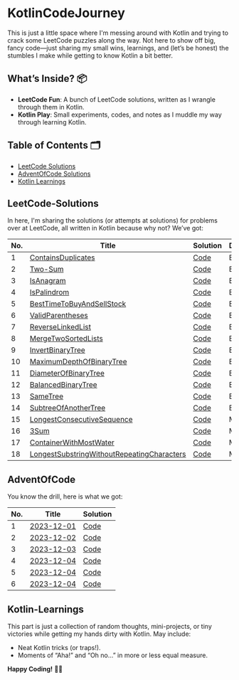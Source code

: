 # KotlinCodeJourney

This is just a little space where I'm messing around with Kotlin and trying to crack some LeetCode puzzles along the way. Not here to show off big, fancy code—just sharing my small wins, learnings, and (let’s be honest) the stumbles I make while getting to know Kotlin a bit better.

## What’s Inside? 📦

- **LeetCode Fun**: A bunch of LeetCode solutions, written as I wrangle through them in Kotlin.
- **Kotlin Play**: Small experiments, codes, and notes as I muddle my way through learning Kotlin.

## Table of Contents 🗂

- [LeetCode Solutions](#LeetCode-Solutions)
- [AdventOfCode Solutions](#AdventOfCode)
- [Kotlin Learnings](#kotlin-learnings)

## LeetCode-Solutions

In here, I'm sharing the solutions (or attempts at solutions) for problems over at LeetCode, all written in Kotlin because why not? We’ve got:

| No. | Title                                                                                                                                   | Solution                                         | Difficulty |
|-----|-----------------------------------------------------------------------------------------------------------------------------------------|--------------------------------------------------|------|
| 1   | [ContainsDuplicates](https://leetcode.com/problems/contains-duplicate/description/)                                                     | [Code](./LeetCode/ContainsDuplicates.kt)         | Easy |
| 2   | [Two-Sum](https://leetcode.com/problems/two-sum/description/)                                                                           | [Code](./LeetCode/TwoSum.kt)                     | Easy |
| 3   | [IsAnagram](https://leetcode.com/problems/valid-anagram/)                                                                               | [Code](./LeetCode/IsAnagram.kt)                  | Easy |
| 4   | [IsPalindrom](https://leetcode.com/problems/valid-palindrome/)                                                                          | [Code](./LeetCode/ValidPalindrome.kt)            | Easy |
| 5   | [BestTimeToBuyAndSellStock](https://leetcode.com/problems/best-time-to-buy-and-sell-stock/)                                             | [Code](./LeetCode/BestTimeToBuyAndSellStock.kt)  | Easy |
| 6   | [ValidParentheses](https://leetcode.com/problems/valid-parentheses/)                                                                    | [Code](./LeetCode/ValidParentheses.kt)           | Easy |
| 7   | [ReverseLinkedList](https://leetcode.com/problems/reverse-linked-list/)                                                                 | [Code](./LeetCode/ReverseLinkedList.kt)          | Easy |
| 8   | [MergeTwoSortedLists](https://leetcode.com/problems/merge-two-sorted-lists/)                                                            | [Code](./LeetCode/MergeTwoSortedLists.kt)        | Easy |
| 9   | [InvertBinaryTree](https://leetcode.com/problems/invert-binary-tree/description/)                                                       | [Code](./LeetCode/InvertBinaryTree.kt)           | Easy |
| 10  | [MaximumDepthOfBinaryTree](https://leetcode.com/problems/maximum-depth-of-binary-tree/description/)                                     | [Code](./LeetCode/MaximumDepthOfBinaryTree.kt)   | Easy |
| 11  | [DiameterOfBinaryTree](https://leetcode.com/problems/diameter-of-binary-tree/description/)                                              | [Code](./LeetCode/DiameterOfBinaryTree.kt)       | Easy |
| 12  | [BalancedBinaryTree](https://leetcode.com/problems/balanced-binary-tree/description/)                                                   | [Code](./LeetCode/BalancedBinaryTree.kt)         | Easy |
| 13  | [SameTree](https://leetcode.com/problems/same-tree/description/)                                                                        | [Code](./LeetCode/SameTree.kt)                   | Easy |
| 14  | [SubtreeOfAnotherTree](https://leetcode.com/problems/subtree-of-another-tree/description/)                                              | [Code](./LeetCode/SubtreeOfAnotherTree.kt)       | Easy |
| 15  | [LongestConsecutiveSequence](https://leetcode.com/problems/longest-consecutive-sequence/description/)                                   | [Code](./LeetCode/LongestConsecutiveSequence.kt) | Medium |
| 16  | [3Sum](https://leetcode.com/problems/3sum/description/)                                                                                 | [Code](./LeetCode/ThreeSum.kt)                   | Medium |
| 17  | [ContainerWithMostWater](https://leetcode.com/problems/container-with-most-water/description/)                                          | [Code](./LeetCode/ContainerWithMostWater.kt)     | Medium |
| 18  | [LongestSubstringWithoutRepeatingCharacters](https://leetcode.com/problems/longest-substring-without-repeating-characters/description/) | [Code](./LeetCode/LongestSubstringWithoutRepeatingCharacters.kt)     | Medium |


## AdventOfCode
You know the drill, here is what we got:

| No. | Title                                             | Solution                                     |
|-----|---------------------------------------------------|----------------------------------------------|
| 1   | [2023-12-01](https://adventofcode.com/2023/day/1) | [Code](./AdventOfCode/Challenge2023Day01.kt) |
| 2   | [2023-12-02](https://adventofcode.com/2023/day/2) | [Code](./AdventOfCode/Challenge2023Day02.kt) |
| 3   | [2023-12-03](https://adventofcode.com/2023/day/3) | [Code](./AdventOfCode/Challenge2023Day03.kt) |
| 4   | [2023-12-04](https://adventofcode.com/2023/day/4) | [Code](./AdventOfCode/Challenge2023Day04.kt) |
| 5   | [2023-12-04](https://adventofcode.com/2023/day/5) | [Code](./AdventOfCode/Challenge2023Day05.kt) |
| 6   | [2023-12-04](https://adventofcode.com/2023/day/6) | [Code](./AdventOfCode/Challenge2023Day06.kt) |


## Kotlin-Learnings

This part is just a collection of random thoughts, mini-projects, or tiny victories while getting my hands dirty with Kotlin. May include:
- Neat Kotlin tricks (or traps!).
- Moments of “Aha!” and “Oh no...” in more or less equal measure.


**Happy Coding!** 🚀🎉

